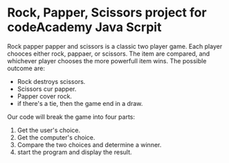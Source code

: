# Rock, Papper, Scissors project for codeAcademy Java Scrpit

Rock papper papper and scissors is a classic two player game. Each player chooces either rock, pappaer, or scissors.
The item are compared, and whichever player chooses the more powerfull item wins.
The possible outcome are:

* Rock destroys scissors.
* Scissors cur papper.
* Papper cover rock.
* if there's a tie, then the game end in a draw.

Our code will break the game into four parts:

1. Get the user's choice.
2. Get the computer's choice.
3. Compare the two choices and determine a winner.
4. start the program and display the result.

